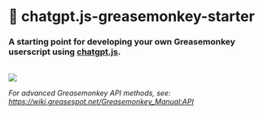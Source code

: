 # 🙈 chatgpt.js-greasemonkey-starter

### A starting point for developing your own Greasemonkey userscript using [chatgpt.js](https://github.com/KudoAI/chatgpt.js).

<br>

<img src="../media/images/screenshots/chatgpt-userscript-on.png">

_For advanced Greasemonkey API methods, see: https://wiki.greasespot.net/Greasemonkey_Manual:API_
